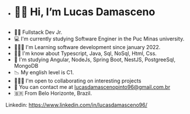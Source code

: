 -  <h1> 🖐🏿 Hi, I’m Lucas Damasceno</h1><h2> 
- ✊🏿 Fullstack Dev Jr.
- 💻 I'm currently studying Software Enginer in the Puc Minas university. 
- 🕵🏽‍♂️ I'm Learning software development since january 2022.
- ✊🏿 I'm know about Typescript, Java, Sql, NoSql, Html, Css.
- 📔 I'm studying Angular, NodeJs, Spring Boot, NestJS, PostgreeSql, MongoDB
- 📉 My english level is C1.
- 👷🏿‍♂️ I'm open to collaborating on interesting projects
- 📧 You can contact me at lucasdamascenopinto96@gmail.com.br
- 🇧🇷 From Belo Horizonte, Brazil.



Linkedin: https://www.linkedin.com/in/lucasdamasceno96/ 
  </h2>


<!---
lucasdamasceno96/lucasdamasceno96 is a ✨ special ✨ repository because its `README.md` (this file) appears on your GitHub profile.
You can click the Preview link to take a look at your changes.
--->
